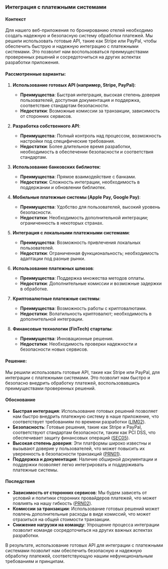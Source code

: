 ### Интеграция с платежными системами

#### Контекст
Для нашего веб-приложения по бронированию отелей необходимо создать надежную и безопасную систему обработки платежей. Мы решили использовать готовые API, такие как Stripe или PayPal, чтобы обеспечить быструю и надежную интеграцию с платежными системами. Это позволит нам воспользоваться преимуществами проверенных решений и сосредоточиться на других аспектах разработки приложения.

#### Рассмотренные варианты:
1. **Использование готовых API (например, Stripe, PayPal)**:
   - **Преимущества**: Быстрая интеграция, высокая степень доверия пользователей, доступная документация и поддержка, соответствие стандартам безопасности.
   - **Недостатки**: Возможные комиссии за транзакции, зависимость от сторонних сервисов.

2. **Разработка собственного API**:
   - **Преимущества**: Полный контроль над процессом, возможность настройки под специфические требования.
   - **Недостатки**: Более длительное время разработки, необходимость в обеспечении безопасности и соответствия стандартам.

3. **Использование банковских библиотек**:
   - **Преимущества**: Прямое взаимодействие с банками.
   - **Недостатки**: Сложность интеграции, необходимость в поддержании и обновлении библиотек.

4. **Мобильные платежные системы (Apple Pay, Google Pay)**:
   - **Преимущества**: Удобство для пользователей, высокий уровень безопасности.
   - **Недостатки**: Необходимость дополнительной интеграции; ограниченность в некоторых странах.

5. **Интеграция с локальными платежными системами**:
   - **Преимущества**: Возможность привлечения локальных пользователей.
   - **Недостатки**: Ограниченная функциональность; необходимость адаптации под разные рынки.

6. **Использование платежных шлюзов**:
   - **Преимущества**: Поддержка множества методов оплаты.
   - **Недостатки**: Дополнительные комиссии и возможные задержки в обработке.

7. **Криптовалютные платежные системы**:
   - **Преимущества**: Возможность работы с криптовалютами.
   - **Недостатки**: Волатильность криптовалют; необходимость в дополнительной интеграции.

8. **Финансовые технологии (FinTech) стартапы**:
   - **Преимущества**: Инновационные решения.
   - **Недостатки**: Необходимость проверки надежности и безопасности новых сервисов.

#### Решение:
Мы решили использовать готовые API, такие как Stripe или PayPal, для интеграции с платежными системами. Это позволит нам быстро и безопасно внедрить обработку платежей, воспользовавшись преимуществами проверенных решений.

#### Обоснование

- **Быстрая интеграция**: Использование готовых решений позволяет нам быстро внедрить платежную систему в наше приложение, что соответствует требованиям по времени разработки ([LIM02](#LIM02)).
- **Безопасность**: Готовые решения, такие как Stripe и PayPal, соответствуют стандартам безопасности, таким как PCI DSS, что обеспечивает защиту финансовых операций ([SEC05](#SEC05)).
- **Высокая степень доверия**: Эти платформы широко известны и вызывают доверие у пользователей, что может повысить их уверенность в безопасности транзакций ([PRN01](#PRN01)).
- **Поддержка и документация**: Наличие обширной документации и поддержки позволяет легко интегрировать и поддерживать платежные системы.

#### Последствия

- **Зависимость от сторонних сервисов**: Мы будем зависеть от условий и политики сторонних провайдеров платежей, что может повлиять на нашу гибкость ([PRN02](#PRN02)).
- **Комиссии за транзакции**: Использование готовых решений может повлечь дополнительные расходы в виде комиссий, что может отразиться на общей стоимости транзакции.
- **Снижение нагрузки на команду**: Упрощение процесса интеграции позволит команде сосредоточиться на других важных аспектах разработки.

В результате, использование готовых API для интеграции с платежными системами позволит нам обеспечить безопасную и надежную обработку платежей, соответствующую нашим нефункциональным требованиям и принципам.

